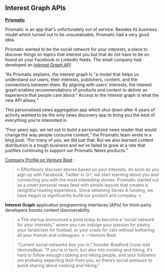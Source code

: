 ## Interest Graph APIs

[**Prismatic**](http://www.vbprofiles.com/tb/company/52b86aff843bac69b4000ac8/Prismatic/http%3A%2F%2Fventurebeat.com%2F2013%2F12%2F19%2Fprismatic-pivots-so-you-can-share-your-interests-online-without-bothering-people%2F#) 

Prismatic is an app that's unfortunately out of service. Besides its business model which turned out to be unsustainable, Prismatic had a very good idea.

Prismatic wanted to be the social network for your interests, a place to discover things on topics that interest you but that do not have to be on found on your Facebook or LinkedIn feeds. The small company had developed an *[Interest Graph API](http://www.programmableweb.com/news/prismatics-interest-graph-api-boosts-content-discoverability/2015/02/05).*

 “As Prismatic explains, the interest graph is "a model that helps us understand our users, their interests, publishers, content, and the connections between them. By aligning with users’ interests, the interest graph enables recommendations of products and content to deliver an experience that people care about." Access to the interest graph is what the new API allows.”

This personalised news aggregation app which shut down after 4 years of activity wanted to be the only news discovery app to bring you the best of everything you’re interested in.

“Four years ago, we set out to build a personalized news reader that would change the way people consume content,” the Prismatic team wrote in a blog post. “For many of you, we did just that. But we also learned content distribution is a tough business and we’ve failed to grow at a rate that justifies continuing to support our Prismatic News products.” 

[Company Profile on Venture Beat](http://venturebeat.com/2015/12/11/prismatic-is-shutting-down-its-news-app-for-ios-android-and-web-on-december-20/) :

> « Effortlessly discover stories based on your interests. As soon as you sign up with Facebook, Twitter or G+, we start learning about you and connecting you with the most interesting stories. Prismatic started out as a smart personal news feed with simple layouts that creates a delightful reading experience. Since obtaining Series A funding, we have begun to significantly build our product and company. »

**Interest Graph** application programming interfaces (APIs) for third-party developers boosts content discoverability.

> « The startup announced a pivot today to become a “social network for your interests,” where you can indulge your passion for pastry, your fanaticism for football, or your craze for cats without bothering all your friends and colleagues. » 
—Venture Beat

> “Current social networks box you in,” founder Bradford Cross told VentureBeat. “If you’re in tech, but also into cooking and hiking, it’s hard to follow enough cooking and hiking people, and your followers are probably expecting tech from you, so there’s social pressure to avoid sharing about cooking and hiking.”